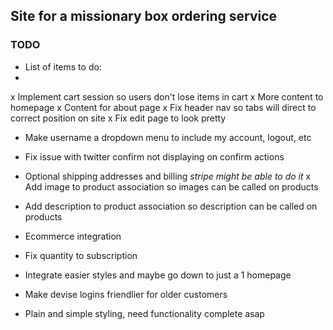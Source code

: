 ## Site for a missionary box ordering service

### TODO

- List of items to do:
-
x Implement cart session so users don't lose items in cart
x More content to homepage
x Content for about page
x Fix header nav so tabs will direct to correct position on site
x Fix edit page to look pretty
- Make username a dropdown menu to include my account, logout, etc
- Fix issue with twitter confirm not displaying on confirm actions
- Optional shipping addresses and billing *stripe might be able to do it*
x Add image to product association so images can be called on products
- Add description to product association so description can be called on products
- Ecommerce integration
- Fix quantity to subscription
- Integrate easier styles and maybe go down to just a 1 homepage

- Make devise logins friendlier for older customers
- Plain and simple styling, need functionality complete asap